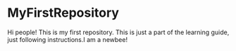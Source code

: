 # MyFirstRepository
Hi people!
This is my first repository. This is just a part of the learning guide, just following instructions.I am a newbee!
